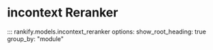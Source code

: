 # incontext Reranker

::: rankify.models.incontext_reranker
options:
    show_root_heading: true
    group_by: "module"
